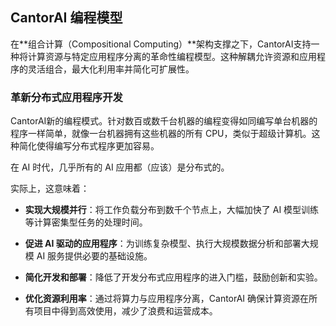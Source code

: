 CantorAI 编程模型
----------------

在**组合计算（Compositional Computing）**架构支撑之下，CantorAI支持一种将计算资源与特定应用程序分离的革命性编程模型。这种解耦允许资源和应用程序的灵活组合，最大化利用率并简化可扩展性。

### 革新分布式应用程序开发

CantorAI新的编程模式。针对数百或数千台机器的编程变得如同编写单台机器的程序一样简单，就像一台机器拥有这些机器的所有 CPU，类似于超级计算机。这种简化使得编写分布式程序更加容易。

在 AI 时代，几乎所有的 AI 应用都（应该）是分布式的。

实际上，这意味着：

* **实现大规模并行**：将工作负载分布到数千个节点上，大幅加快了 AI 模型训练等计算密集型任务的处理时间。

* **促进 AI 驱动的应用程序**：为训练复杂模型、执行大规模数据分析和部署大规模 AI 服务提供必要的基础设施。

* **简化开发和部署**：降低了开发分布式应用程序的进入门槛，鼓励创新和实验。

* **优化资源利用率**：通过将算力与应用程序分离，CantorAI 确保计算资源在所有项目中得到高效使用，减少了浪费和运营成本。

